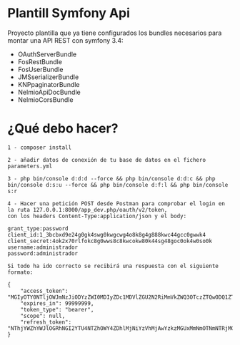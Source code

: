 Plantill Symfony Api
========================

Proyecto plantilla que ya tiene configurados los bundles necesarios para montar una API REST con symfony 3.4:

* OAuthServerBundle
* FosRestBundle
* FosUserBundle
* JMSserializerBundle
* KNPpaginatorBundle
* NelmioApiDocBundle
* NelmioCorsBundle

¿Qué debo hacer?
========================

```
1 - composer install

2 - añadir datos de conexión de tu base de datos en el fichero parameters.yml

3 - php bin/console d:d:d --force && php bin/console d:d:c && php bin/console d:s:u --force && php bin/console d:f:l && php bin/console s:r

4 - Hacer una petición POST desde Postman para comprobar el login en la ruta 127.0.0.1:8000/app_dev.php/oauth/v2/token, 
con los headers Content-Type:application/json y el body:

grant_type:password
client_id:1_3bcbxd9e24g0gk4swg0kwgcwg4o8k8g4g888kwc44gcc0gwwk4
client_secret:4ok2x70rlfokc8g0wws8c8kwcokw80k44sg48goc0ok4w0so0k
username:administrador
password:administrador

Si todo ha ido correcto se recibirá una respuesta con el siguiente formato:

{
    "access_token": "MGIyOTY0NTljOWJmNzJiODYzZWI0MDIyZDc1MDVlZGU2N2RiMmVkZWQ3OTczZTQwODQ1ZTRhZTRkNzg3YjI0YQ",
    "expires_in": 99999999,
    "token_type": "bearer",
    "scope": null,
    "refresh_token": "NThjYWZhYWJlOGRhNGI2YTU4NTZhOWY4ZDhlMjNiYzVhMjAwYzkzMGUxMmNmOTNmNTRjMGNjNmQ3NWM2NGNiZA"
}


```
